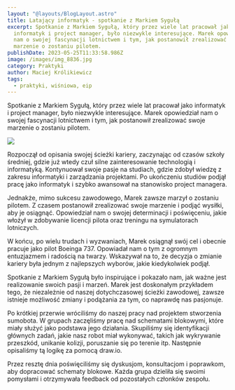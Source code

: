 ```yaml
---
layout: "@layouts/BlogLayout.astro"
title: Latający informatyk - spotkanie z Markiem Sygułą
excerpt: Spotkanie z Markiem Sygułą, który przez wiele lat pracował jako
  informatyk i project manager, było niezwykle interesujące. Marek opowiedział
  nam o swojej fascynacji lotnictwem i tym, jak postanowił zrealizować swoje
  marzenie o zostaniu pilotem.
publishDate: 2023-05-25T11:33:58.986Z
image: /images/img_8836.jpg
category: Praktyki
author: Maciej Królikiewicz
tags:
  - praktyki, wiśniowa, eip
---
```

Spotkanie z Markiem Sygułą, który przez wiele lat pracował jako informatyk i project manager, było niezwykle interesujące. Marek opowiedział nam o swojej fascynacji lotnictwem i tym, jak postanowił zrealizować swoje marzenie o zostaniu pilotem.

![](/images/img_8704.jpg)

Rozpoczął od opisania swojej ścieżki kariery, zaczynając od czasów szkoły średniej, gdzie już wtedy czuł silne zainteresowanie technologią i informatyką. Kontynuował swoje pasje na studiach, gdzie zdobył wiedzę z zakresu informatyki i zarządzania projektami. Po ukończeniu studiów podjął pracę jako informatyk i szybko awansował na stanowisko project managera.

Jednakże, mimo sukcesu zawodowego, Marek zawsze marzył o zostaniu pilotem. Z czasem postanowił zrealizować swoje marzenie i podjąć wysiłki, aby je osiągnąć. Opowiedział nam o swojej determinacji i poświęceniu, jakie włożył w zdobywanie licencji pilota oraz treningu na symulatorach lotniczych.

W końcu, po wielu trudach i wyzwaniach, Marek osiągnął swój cel i obecnie pracuje jako pilot Boeinga 737. Opowiadał nam o tym z ogromnym entuzjazmem i radością na twarzy. Wskazywał na to, że decyzja o zmianie kariery była jednym z najlepszych wyborów, jakie kiedykolwiek podjął.

Spotkanie z Markiem Sygułą było inspirujące i pokazało nam, jak ważne jest realizowanie swoich pasji i marzeń. Marek jest doskonałym przykładem tego, że niezależnie od naszej dotychczasowej ścieżki zawodowej, zawsze istnieje możliwość zmiany i podążania za tym, co naprawdę nas pasjonuje.

Po krótkiej przerwie wróciliśmy do naszej pracy nad projektem stworzenia sumobota. W grupach zaczęliśmy pracę nad schematami blokowymi, które miały służyć jako podstawa jego działania. Skupiliśmy się identyfikacji głównych zadań, jakie nasz robot miał wykonywać, takich jak wykrywanie przeszkód, unikanie kolizji, poruszanie się po terenie itp. Następnie opisaliśmy tą logikę za pomocą draw.io.

Przez resztę dnia poświęciliśmy się dyskusjom, konsultacjom i poprawkom, aby dopracować schematy blokowe. Każda grupa dzieliła się swoimi pomysłami i otrzymywała feedback od pozostałych członków zespołu.